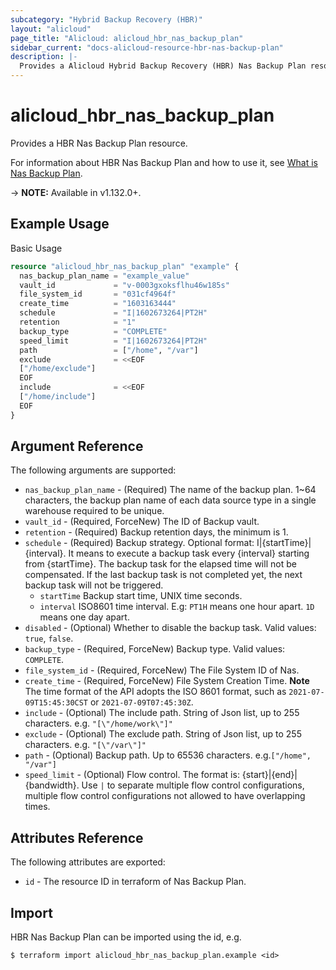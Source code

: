 ```yaml
---
subcategory: "Hybrid Backup Recovery (HBR)"
layout: "alicloud"
page_title: "Alicloud: alicloud_hbr_nas_backup_plan"
sidebar_current: "docs-alicloud-resource-hbr-nas-backup-plan"
description: |-
  Provides a Alicloud Hybrid Backup Recovery (HBR) Nas Backup Plan resource.
---
```


# alicloud\_hbr\_nas\_backup\_plan

Provides a HBR Nas Backup Plan resource.

For information about HBR Nas Backup Plan and how to use it, see [What is Nas Backup Plan](https://www.alibabacloud.com/help/doc-detail/132248.htm).

-> **NOTE:** Available in v1.132.0+.

## Example Usage

Basic Usage

```terraform
resource "alicloud_hbr_nas_backup_plan" "example" {
  nas_backup_plan_name = "example_value"
  vault_id             = "v-0003gxoksflhu46w185s"
  file_system_id       = "031cf4964f"
  create_time          = "1603163444"
  schedule             = "I|1602673264|PT2H"
  retention            = "1"
  backup_type          = "COMPLETE"
  speed_limit          = "I|1602673264|PT2H"
  path                 = ["/home", "/var"]
  exclude              = <<EOF
  ["/home/exclude"]
  EOF
  include              = <<EOF
  ["/home/include"]
  EOF
}
```

## Argument Reference

The following arguments are supported:

* `nas_backup_plan_name` - (Required) The name of the backup plan. 1~64 characters, the backup plan name of each data source type in a single warehouse required to be unique.
* `vault_id` - (Required, ForceNew) The ID of Backup vault.
* `retention` - (Required) Backup retention days, the minimum is 1.
* `schedule` - (Required) Backup strategy. Optional format: I|{startTime}|{interval}. It means to execute a backup task every {interval} starting from {startTime}. The backup task for the elapsed time will not be compensated. If the last backup task is not completed yet, the next backup task will not be triggered.
    * `startTime` Backup start time, UNIX time seconds.
    * `interval` ISO8601 time interval. E.g: `PT1H` means one hour apart. `1D` means one day apart.
* `disabled` - (Optional) Whether to disable the backup task. Valid values: `true`, `false`.
* `backup_type` - (Required, ForceNew) Backup type. Valid values: `COMPLETE`.
* `file_system_id` - (Required, ForceNew) The File System ID of Nas.
* `create_time` - (Required, ForceNew) File System Creation Time. **Note** The time format of the API adopts the ISO 8601 format, such as `2021-07-09T15:45:30CST` or `2021-07-09T07:45:30Z`.
* `include` - (Optional) The include path. String of Json list, up to 255 characters. e.g. `"[\"/home/work\"]"`
* `exclude` - (Optional) The exclude path. String of Json list, up to 255 characters. e.g. `"[\"/var\"]"`
* `path` - (Optional) Backup path. Up to 65536 characters. e.g.`["/home", "/var"]`
* `speed_limit` - (Optional) Flow control. The format is: {start}|{end}|{bandwidth}. Use `|` to separate multiple flow control configurations, multiple flow control configurations not allowed to have overlapping times.


## Attributes Reference

The following attributes are exported:

* `id` - The resource ID in terraform of Nas Backup Plan.

## Import

HBR Nas Backup Plan can be imported using the id, e.g.

```
$ terraform import alicloud_hbr_nas_backup_plan.example <id>
```